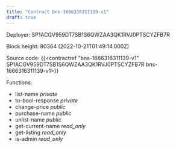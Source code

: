 ```yaml
---
title: "Contract bns-1666316311139-v1"
draft: true
---
```

Deployer: SP1ACGV959DT7SB1S6QWZAA3QK1RVJ0PTSCYZFB7R


 



Block height: 80364 (2022-10-21T01:49:14.000Z)

Source code: {{<contractref "bns-1666316311139-v1" SP1ACGV959DT7SB1S6QWZAA3QK1RVJ0PTSCYZFB7R bns-1666316311139-v1>}}

Functions:

* list-name _private_
* to-bool-response _private_
* change-price _public_
* purchase-name _public_
* unlist-name _public_
* get-current-name _read_only_
* get-listing _read_only_
* is-admin _read_only_
